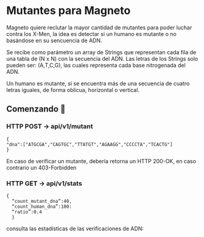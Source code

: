 # Mutantes para Magneto

Magneto quiere reclutar la mayor cantidad de mutantes para poder luchar contra los X-Men, la idea es detectar si un humano es mutante o no basándose en su sencuencia de ADN.

Se recibe como parámetro un array de Strings que representan cada fila de una tabla de (N x N) con la secuencia del ADN. Las letras de los Strings solo pueden ser: (A,T,C,G), las
cuales representa cada base nitrogenada del ADN.

Un humano es mutante, si se encuentra más de una secuencia de cuatro letras iguales, de forma oblicua, horizontal o vertical.

## Comenzando 🚀

### HTTP POST → api/v1/mutant
```
{
"dna":["ATGCGA","CAGTGC","TTATGT","AGAAGG","CCCCTA","TCACTG"]
}
```
En caso de verificar un mutante, debería retorna un HTTP 200-OK, en caso contrario un 403-Forbidden

### HTTP GET → api/v1/stats
```
{
  “count_mutant_dna”:40, 
  “count_human_dna”:100:
  “ratio”:0.4
  }
```
consulta las estadísticas de las verificaciones de ADN:

